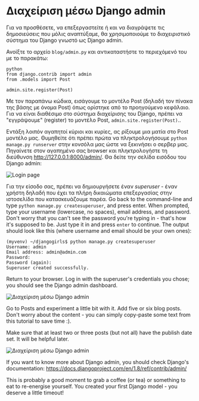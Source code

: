 # Διαχείριση μέσω Django admin

Για να προσθέσετε, να επεξεργαστείτε ή και να διαγράψετε τις δημοσιεύσεις που μόλις αναπτύξαμε, θα χρησιμοποιούμε το διαχειριστικό σύστημα του Django γνωστό ως Django admin.

Ανοίξτε το αρχείο `blog/admin.py` και αντικαταστήστε το περιεχόμενό του με το παρακάτω:

    python
    from django.contrib import admin
    from .models import Post
    
    admin.site.register(Post)
    

Με τον παραπάνω κώδικα, εισάγουμε το μοντέλο Post (δηλαδή τον πίνακα της βάσης με όνομα Post) όπως ορίστηκε από το προηγούμενο κεφάλαιο. Για να είναι διαθέσιμο στο σύστημα διαχείρισης του Django, πρέπει να "εγγράψουμε" (register) το μοντέλο Post, `admin.site.register(Post)`..

Εντάξη λοιπόν αγαπητοί κύριοι και κυρίες, ας ρίξουμε μια ματία στο Post μοντέλο μας. Θυμηθείτε ότι πρέπει πρώτα να πληκτρολογήσουμε `python manage.py runserver` στην κονσόλα μας ώστε να ξεκινήσει ο σερβερ μας. Πηγαίνετε στον αγαπημένο σας browser και πληκτρολογήστε τη διεύθυνση http://127.0.0.1:8000/admin/. Θα δείτε την σελίδα εισόδου του Django admin:

![Login page][1]

 [1]: images/login_page2.png

Για την είσοδο σας, πρέπει να δημιουργήσετε έναν *superuser* - έναν χρήστη δηλαδή που έχει τα πλήρη δικαιώματα επεξεργασίας στην ιστοσελίδα που κατασκευάζουμε παρέα. Go back to the command-line and type `python manage.py createsuperuser`, and press enter. When prompted, type your username (lowercase, no spaces), email address, and password. Don't worry that you can't see the password you're typing in - that's how it's supposed to be. Just type it in and press `enter` to continue. The output should look like this (where username and email should be your own ones):

    (myvenv) ~/djangogirls$ python manage.py createsuperuser
    Username: admin
    Email address: admin@admin.com
    Password:
    Password (again):
    Superuser created successfully.
    

Return to your browser. Log in with the superuser's credentials you chose; you should see the Django admin dashboard.

![Διαχείριση μέσω Django admin][2]

 [2]: images/django_admin3.png

Go to Posts and experiment a little bit with it. Add five or six blog posts. Don't worry about the content - you can simply copy-paste some text from this tutorial to save time :).

Make sure that at least two or three posts (but not all) have the publish date set. It will be helpful later.

![Διαχείριση μέσω Django admin][3]

 [3]: images/edit_post3.png

If you want to know more about Django admin, you should check Django's documentation: https://docs.djangoproject.com/en/1.8/ref/contrib/admin/

This is probably a good moment to grab a coffee (or tea) or something to eat to re-energise yourself. You created your first Django model - you deserve a little timeout!